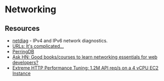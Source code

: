 # Networking

## Resources

- [netdiag](https://github.com/kentik/netdiag) - IPv4 and IPv6 network diagnostics.
- [URLs: It's complicated...](https://www.netmeister.org/blog/urls.html)
- [PerringDB](https://www.peeringdb.com)
- [Ask HN: Good books/courses to learn networking essentials for web developers?](https://news.ycombinator.com/item?id=27650775)
- [Extreme HTTP Performance Tuning: 1.2M API req/s on a 4 vCPU EC2 Instance](https://talawah.io/blog/extreme-http-performance-tuning-one-point-two-million/)
